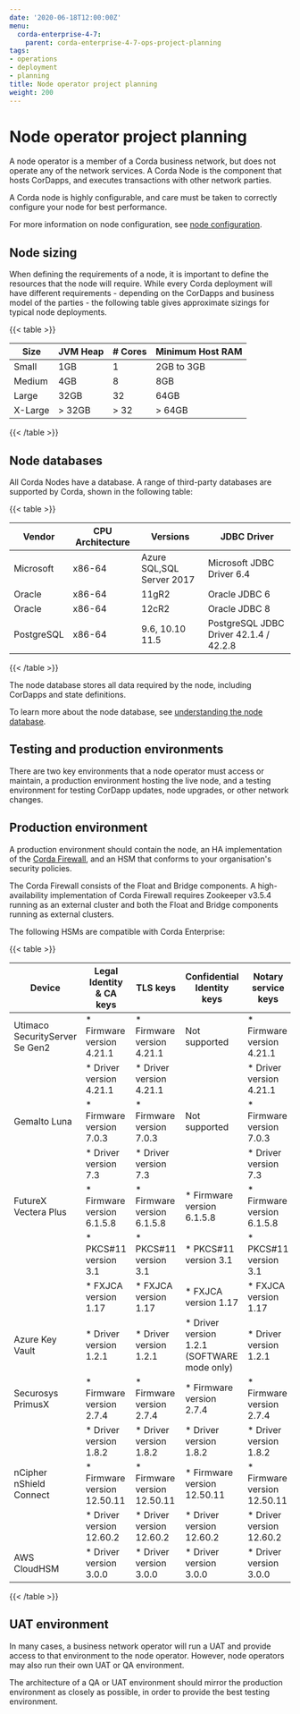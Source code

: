 ```yaml
---
date: '2020-06-18T12:00:00Z'
menu:
  corda-enterprise-4-7:
    parent: corda-enterprise-4-7-ops-project-planning
tags:
- operations
- deployment
- planning
title: Node operator project planning
weight: 200
---
```


# Node operator project planning

A node operator is a member of a Corda business network, but does not operate any of the network services. A Corda Node
is the component that hosts CorDapps, and executes transactions with other network parties.

A Corda node is highly configurable, and care must be taken to correctly configure your node for best performance.

For more information on node configuration, see [node configuration](../../node/setup/node-naming.md/).

## Node sizing

When defining the requirements of a node, it is important to define the resources that the node will require. While every
Corda deployment will have different requirements - depending on the CorDapps and business model of the parties - the
following table gives approximate sizings for typical node deployments.

{{< table >}}

|Size|JVM Heap|# Cores|Minimum Host RAM|
|------------|---------|-------|----------------|
|Small|1GB|1|2GB to 3GB|
|Medium|4GB|8|8GB|
|Large|32GB|32|64GB|
|X-Large|> 32GB|> 32|> 64GB|

{{< /table >}}

## Node databases

All Corda Nodes have a database. A range of third-party databases are supported by Corda, shown in the following table:

{{< table >}}

|Vendor|CPU Architecture|Versions|JDBC Driver|
|-------------------------------|------------------|------------------|------------------------|
|Microsoft|x86-64|Azure SQL,SQL Server 2017|Microsoft JDBC Driver 6.4|
|Oracle|x86-64|11gR2|Oracle JDBC 6|
|Oracle|x86-64|12cR2|Oracle JDBC 8|
|PostgreSQL|x86-64|9.6, 10.10 11.5|PostgreSQL JDBC Driver 42.1.4 / 42.2.8|

{{< /table >}}

The node database stores all data required by the node, including CorDapps and state definitions.

To learn more about the node database, see [understanding the node database](../../node/operating/node-database.md).

## Testing and production environments

There are two key environments that a node operator must access or maintain, a production environment hosting the live
node, and a testing environment for testing CorDapp updates, node upgrades, or other network changes.

## Production environment

A production environment should contain the node, an HA implementation of the [Corda Firewall](../../node/corda-firewall-component.md/),
and an HSM that conforms to your organisation's security policies.

The Corda Firewall consists of the Float and Bridge components. A high-availability implementation of Corda Firewall
requires Zookeeper v3.5.4 running as an external cluster and both the Float and Bridge components running as external clusters.

The following HSMs are compatible with Corda Enterprise:

{{< table >}}

|Device|Legal Identity & CA keys|TLS keys|Confidential Identity keys|Notary service keys|
|-------------------------------|----------------------------|----------------------------|----------------------------|-----------------------------|
| Utimaco SecurityServer Se Gen2| * Firmware version 4.21.1  | * Firmware version 4.21.1  | Not supported              | * Firmware version 4.21.1   |
|                               | * Driver version 4.21.1    | * Driver version 4.21.1    |                            | * Driver version 4.21.1     |
| Gemalto Luna                  | * Firmware version 7.0.3   | * Firmware version 7.0.3   | Not supported              | * Firmware version 7.0.3    |
|                               | * Driver version 7.3       | * Driver version 7.3       |                            | * Driver version 7.3        |
| FutureX Vectera Plus          | * Firmware version 6.1.5.8 | * Firmware version 6.1.5.8 | * Firmware version 6.1.5.8 | * Firmware version 6.1.5.8  |
|                               | * PKCS#11 version 3.1      | * PKCS#11 version 3.1      | * PKCS#11 version 3.1      | * PKCS#11 version 3.1       |
|                               | * FXJCA version 1.17       | * FXJCA version 1.17       | * FXJCA version 1.17       | * FXJCA version 1.17        |
| Azure Key Vault               | * Driver version 1.2.1     | * Driver version 1.2.1     | * Driver version 1.2.1 (SOFTWARE mode only)| * Driver version 1.2.1      |
| Securosys PrimusX             | * Firmware version 2.7.4   | * Firmware version 2.7.4   | * Firmware version 2.7.4   | * Firmware version 2.7.4    |
|                               | * Driver version 1.8.2     | * Driver version 1.8.2     | * Driver version 1.8.2     | * Driver version 1.8.2      |
| nCipher nShield Connect       | * Firmware version 12.50.11| * Firmware version 12.50.11| * Firmware version 12.50.11| * Firmware version 12.50.11 |
|                               | * Driver version 12.60.2   | * Driver version 12.60.2   | * Driver version 12.60.2   | * Driver version 12.60.2    |
| AWS CloudHSM                  | * Driver version 3.0.0     | * Driver version 3.0.0     | * Driver version 3.0.0     | * Driver version 3.0.0      |

{{< /table >}}

## UAT environment

In many cases, a business network operator will run a UAT and provide access to that environment to the node operator.
However, node operators may also run their own UAT or QA environment.

The architecture of a QA or UAT environment should mirror the production environment as closely as possible, in order to
provide the best testing environment.
